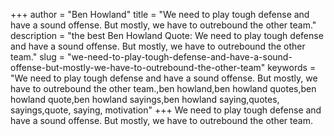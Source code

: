 +++
author = "Ben Howland"
title = "We need to play tough defense and have a sound offense. But mostly, we have to outrebound the other team."
description = "the best Ben Howland Quote: We need to play tough defense and have a sound offense. But mostly, we have to outrebound the other team."
slug = "we-need-to-play-tough-defense-and-have-a-sound-offense-but-mostly-we-have-to-outrebound-the-other-team"
keywords = "We need to play tough defense and have a sound offense. But mostly, we have to outrebound the other team.,ben howland,ben howland quotes,ben howland quote,ben howland sayings,ben howland saying,quotes, sayings,quote, saying, motivation"
+++
We need to play tough defense and have a sound offense. But mostly, we have to outrebound the other team.
